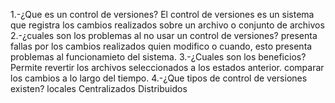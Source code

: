 1.-¿Que es un control de versiones?
     El control de versiones es un sistema que registra los cambios realizados
     sobre un archivo o conjunto de archivos
2.-¿cuales son los problemas al no usar un control de versiones?
    presenta fallas por los cambios realizados quien modifico o cuando, 
    esto presenta problemas al funcionamieto del sistema.
3.-¿Cuales son los beneficios?
    Permite revertir los archivos seleccionados a los estados anterior.
    comparar los cambios a lo largo del tiempo.
4.-¿Que tipos de control de versiones existen?
    locales 
    Centralizados
    Distribuidos